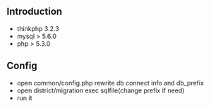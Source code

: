 
## Introduction

* thinkphp 3.2.3
* mysql > 5.6.0
* php > 5.3.0

## Config
* open common/config.php rewrite db connect info and db_prefix
* open district/migration exec sqlfile(change prefix if need)
* run it

